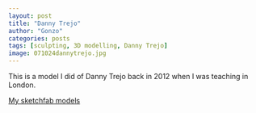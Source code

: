 ```yaml
---
layout: post
title: "Danny Trejo"
author: "Gonzo"
categories: posts
tags: [sculpting, 3D modelling, Danny Trejo]
image: 071024dannytrejo.jpg
---
```


This is a model I did of Danny Trejo back in 2012 when I was teaching in London.


[My sketchfab models](https://skfb.ly/6i3g2dca)
